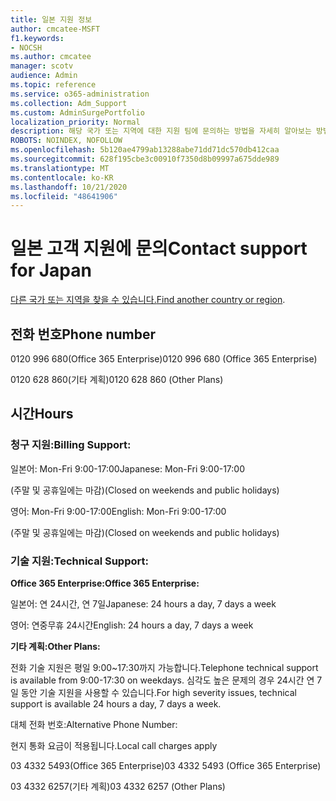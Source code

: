 ```yaml
---
title: 일본 지원 정보
author: cmcatee-MSFT
f1.keywords:
- NOCSH
ms.author: cmcatee
manager: scotv
audience: Admin
ms.topic: reference
ms.service: o365-administration
ms.collection: Adm_Support
ms.custom: AdminSurgePortfolio
localization_priority: Normal
description: 해당 국가 또는 지역에 대한 지원 팀에 문의하는 방법을 자세히 알아보는 방법을 배워야 합니다.
ROBOTS: NOINDEX, NOFOLLOW
ms.openlocfilehash: 5b120ae4799ab13288abe71dd71dc570db412caa
ms.sourcegitcommit: 628f195cbe3c00910f7350d8b09997a675dde989
ms.translationtype: MT
ms.contentlocale: ko-KR
ms.lasthandoff: 10/21/2020
ms.locfileid: "48641906"
---
```

# <a name="contact-support-for-japan"></a><span data-ttu-id="9c2e4-103">일본 고객 지원에 문의</span><span class="sxs-lookup"><span data-stu-id="9c2e4-103">Contact support for Japan</span></span>

<span data-ttu-id="9c2e4-104">[다른 국가 또는 지역을 찾을 수 있습니다.](../contact-support-for-business-products.md)</span><span class="sxs-lookup"><span data-stu-id="9c2e4-104">[Find another country or region](../contact-support-for-business-products.md).</span></span>

## <a name="phone-number"></a><span data-ttu-id="9c2e4-105">전화 번호</span><span class="sxs-lookup"><span data-stu-id="9c2e4-105">Phone number</span></span>
<span data-ttu-id="9c2e4-106">0120 996 680(Office 365 Enterprise)</span><span class="sxs-lookup"><span data-stu-id="9c2e4-106">0120 996 680 (Office 365 Enterprise)</span></span>

<span data-ttu-id="9c2e4-107">0120 628 860(기타 계획)</span><span class="sxs-lookup"><span data-stu-id="9c2e4-107">0120 628 860 (Other Plans)</span></span>

## <a name="hours"></a><span data-ttu-id="9c2e4-108">시간</span><span class="sxs-lookup"><span data-stu-id="9c2e4-108">Hours</span></span>
### <a name="billing-support"></a><span data-ttu-id="9c2e4-109">청구 지원:</span><span class="sxs-lookup"><span data-stu-id="9c2e4-109">Billing Support:</span></span>

<span data-ttu-id="9c2e4-110">일본어: Mon-Fri 9:00-17:00</span><span class="sxs-lookup"><span data-stu-id="9c2e4-110">Japanese: Mon-Fri 9:00-17:00</span></span>

<span data-ttu-id="9c2e4-111">(주말 및 공휴일에는 마감)</span><span class="sxs-lookup"><span data-stu-id="9c2e4-111">(Closed on weekends and public holidays)</span></span>

<span data-ttu-id="9c2e4-112">영어: Mon-Fri 9:00-17:00</span><span class="sxs-lookup"><span data-stu-id="9c2e4-112">English: Mon-Fri 9:00-17:00</span></span>

<span data-ttu-id="9c2e4-113">(주말 및 공휴일에는 마감)</span><span class="sxs-lookup"><span data-stu-id="9c2e4-113">(Closed on weekends and public holidays)</span></span>

### <a name="technical-support"></a><span data-ttu-id="9c2e4-114">기술 지원:</span><span class="sxs-lookup"><span data-stu-id="9c2e4-114">Technical Support:</span></span>

<span data-ttu-id="9c2e4-115">**Office 365 Enterprise:**</span><span class="sxs-lookup"><span data-stu-id="9c2e4-115">**Office 365 Enterprise:**</span></span>

<span data-ttu-id="9c2e4-116">일본어: 연 24시간, 연 7일</span><span class="sxs-lookup"><span data-stu-id="9c2e4-116">Japanese: 24 hours a day, 7 days a week</span></span>

<span data-ttu-id="9c2e4-117">영어: 연중무휴 24시간</span><span class="sxs-lookup"><span data-stu-id="9c2e4-117">English: 24 hours a day, 7 days a week</span></span>

<span data-ttu-id="9c2e4-118">**기타 계획:**</span><span class="sxs-lookup"><span data-stu-id="9c2e4-118">**Other Plans:**</span></span>

<span data-ttu-id="9c2e4-119">전화 기술 지원은 평일 9:00~17:30까지 가능합니다.</span><span class="sxs-lookup"><span data-stu-id="9c2e4-119">Telephone technical support is available from 9:00-17:30 on weekdays.</span></span> <span data-ttu-id="9c2e4-120">심각도 높은 문제의 경우 24시간 연 7일 동안 기술 지원을 사용할 수 있습니다.</span><span class="sxs-lookup"><span data-stu-id="9c2e4-120">For high severity issues, technical support is available 24 hours a day, 7 days a week.</span></span>

<span data-ttu-id="9c2e4-121">대체 전화 번호:</span><span class="sxs-lookup"><span data-stu-id="9c2e4-121">Alternative Phone Number:</span></span>

<span data-ttu-id="9c2e4-122">현지 통화 요금이 적용됩니다.</span><span class="sxs-lookup"><span data-stu-id="9c2e4-122">Local call charges apply</span></span>

<span data-ttu-id="9c2e4-123">03 4332 5493(Office 365 Enterprise)</span><span class="sxs-lookup"><span data-stu-id="9c2e4-123">03 4332 5493 (Office 365 Enterprise)</span></span>

<span data-ttu-id="9c2e4-124">03 4332 6257(기타 계획)</span><span class="sxs-lookup"><span data-stu-id="9c2e4-124">03 4332 6257 (Other Plans)</span></span>
